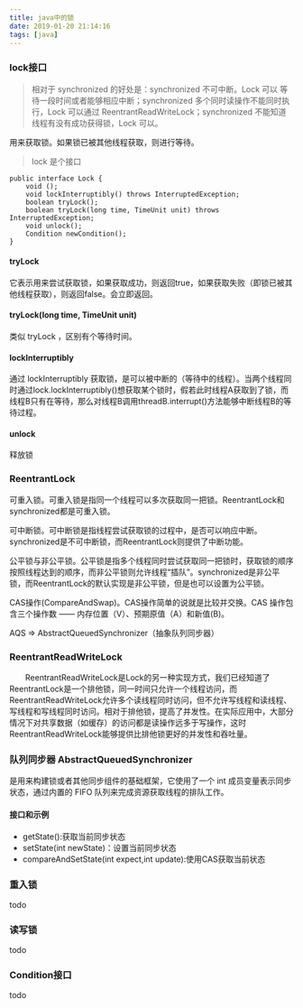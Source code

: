 ```yaml
---
title: java中的锁
date: 2019-01-20 21:14:16
tags: [java]
---
```


### lock接口

> 相对于 synchronized 的好处是：synchronized 不可中断。Lock 可以 等待一段时间或者能够相应中断；synchronized 多个同时读操作不能同时执行，Lock 可以通过 ReentrantReadWriteLock；synchronized 不能知道线程有没有成功获得锁，Lock 可以。

用来获取锁。如果锁已被其他线程获取，则进行等待。

> lock 是个接口


```
public interface Lock {
    void ();
    void lockInterruptibly() throws InterruptedException;
    boolean tryLock();
    boolean tryLock(long time, TimeUnit unit) throws InterruptedException;
    void unlock();
    Condition newCondition();
}
```

#### tryLock
它表示用来尝试获取锁，如果获取成功，则返回true，如果获取失败（即锁已被其他线程获取），则返回false。会立即返回。

#### tryLock(long time, TimeUnit unit)

类似 tryLock ，区别有个等待时间。

#### lockInterruptibly


通过 lockInterruptibly 获取锁，是可以被中断的（等待中的线程）。当两个线程同时通过lock.lockInterruptibly()想获取某个锁时，假若此时线程A获取到了锁，而线程B只有在等待，那么对线程B调用threadB.interrupt()方法能够中断线程B的等待过程。

#### unlock

释放锁

### ReentrantLock

可重入锁。可重入锁是指同一个线程可以多次获取同一把锁。ReentrantLock和synchronized都是可重入锁。

可中断锁。可中断锁是指线程尝试获取锁的过程中，是否可以响应中断。synchronized是不可中断锁，而ReentrantLock则提供了中断功能。

公平锁与非公平锁。公平锁是指多个线程同时尝试获取同一把锁时，获取锁的顺序按照线程达到的顺序，而非公平锁则允许线程“插队”。synchronized是非公平锁，而ReentrantLock的默认实现是非公平锁，但是也可以设置为公平锁。

CAS操作(CompareAndSwap)。CAS操作简单的说就是比较并交换。CAS 操作包含三个操作数 —— 内存位置（V）、预期原值（A）和新值(B)。

AQS => AbstractQueuedSynchronizer（抽象队列同步器）



### ReentrantReadWriteLock

[](https://www.cnblogs.com/zaizhoumo/p/7782941.html)

　　ReentrantReadWriteLock是Lock的另一种实现方式，我们已经知道了ReentrantLock是一个排他锁，同一时间只允许一个线程访问，而ReentrantReadWriteLock允许多个读线程同时访问，但不允许写线程和读线程、写线程和写线程同时访问。相对于排他锁，提高了并发性。在实际应用中，大部分情况下对共享数据（如缓存）的访问都是读操作远多于写操作，这时ReentrantReadWriteLock能够提供比排他锁更好的并发性和吞吐量。



### 队列同步器 AbstractQueuedSynchronizer

是用来构建锁或者其他同步组件的基础框架，它使用了一个 int 成员变量表示同步状态，通过内置的 FIFO 队列来完成资源获取线程的排队工作。


#### 接口和示例

- getState():获取当前同步状态
- setState(int newState)：设置当前同步状态
- compareAndSetState(int expect,int update):使用CAS获取当前状态

### 重入锁
todo
### 读写锁
todo
### Condition接口
todo